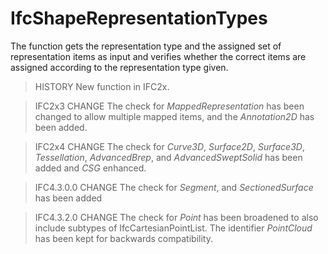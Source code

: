 # IfcShapeRepresentationTypes

The function gets the representation type and the assigned set of representation items as input and verifies whether the correct items are assigned according to the representation type given.
<!-- end of short definition -->


> HISTORY New function in IFC2x.

> IFC2x3 CHANGE The check for _MappedRepresentation_ has been changed to allow multiple mapped items, and the _Annotation2D_ has been added.

> IFC2x4 CHANGE The check for _Curve3D_, _Surface2D_, _Surface3D_, _Tessellation_, _AdvancedBrep_, and _AdvancedSweptSolid_ has been added and _CSG_ enhanced.

> IFC4.3.0.0 CHANGE The check for _Segment_, and _SectionedSurface_ has been added

> IFC4.3.2.0 CHANGE The check for _Point_ has been broadened to also include subtypes of IfcCartesianPointList. The identifier _PointCloud_ has been kept for backwards compatibility.
